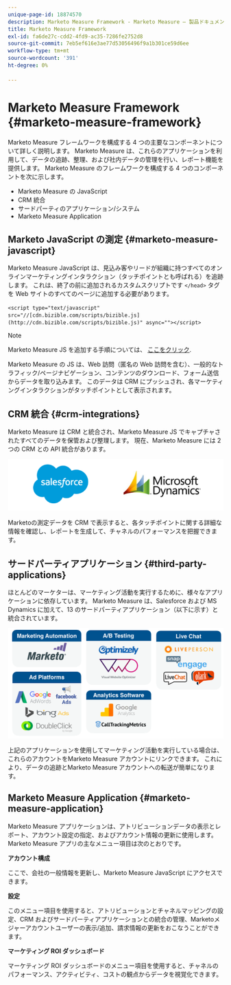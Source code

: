 ```yaml
---
unique-page-id: 18874570
description: Marketo Measure Framework - Marketo Measure — 製品ドキュメント
title: Marketo Measure Framework
exl-id: fa6de27c-cdd2-4fd9-ac35-7286fe2752d8
source-git-commit: 7eb5ef616e3ae77d53056496f9a1b301ce59d6ee
workflow-type: tm+mt
source-wordcount: '391'
ht-degree: 0%

---
```


# Marketo Measure Framework {#marketo-measure-framework}

Marketo Measure フレームワークを構成する 4 つの主要なコンポーネントについて詳しく説明します。 Marketo Measure は、これらのアプリケーションを利用して、データの追跡、整理、および社内データの管理を行い、レポート機能を提供します。 Marketo Measure のフレームワークを構成する 4 つのコンポーネントを次に示します。

* Marketo Measure の JavaScript
* CRM 統合
* サードパーティのアプリケーション/システム
* Marketo Measure Application

## Marketo JavaScript の測定 {#marketo-measure-javascript}

Marketo Measure JavaScript は、見込み客やリードが組織に持つすべてのオンラインマーケティングインタラクション（タッチポイントとも呼ばれる）を追跡します。 これは、終了の前に追加されるカスタムスクリプトです `</head>` タグを Web サイトのすべてのページに追加する必要があります。

`<script type="text/javascript" src="//[cdn.bizible.com/scripts/bizible.js](http://cdn.bizible.com/scripts/bizible.js)" async=""></script>`

>[!NOTE]
>
>Marketo Measure JS を追加する手順については、 [ここをクリック](/help/marketo-measure-tracking/setting-up-tracking/adding-marketo-measure-script.md).

Marketo Measure の JS は、Web 訪問（匿名の Web 訪問を含む）、一般的なトラフィック/ページナビゲーション、コンテンツのダウンロード、フォーム送信からデータを取り込みます。 このデータは CRM にプッシュされ、各マーケティングインタラクションがタッチポイントとして表示されます。

## CRM 統合 {#crm-integrations}

Marketo Measure は CRM と統合され、Marketo Measure JS でキャプチャされたすべてのデータを保管および整理します。 現在、Marketo Measure には 2 つの CRM との API 統合があります。

![](assets/1-2.png)

Marketoの測定データを CRM で表示すると、各タッチポイントに関する詳細な情報を確認し、レポートを生成して、チャネルのパフォーマンスを把握できます。

## サードパーティアプリケーション {#third-party-applications}

ほとんどのマーケターは、マーケティング活動を実行するために、様々なアプリケーションに依存しています。 Marketo Measure は、Salesforce および MS Dynamics に加えて、13 のサードパーティアプリケーション（以下に示す）と統合されています。

![](assets/2-1.png)

上記のアプリケーションを使用してマーケティング活動を実行している場合は、これらのアカウントをMarketo Measure アカウントにリンクできます。 これにより、データの追跡とMarketo Measure アカウントへの転送が簡単になります。

## Marketo Measure Application {#marketo-measure-application}

Marketo Measure アプリケーションは、アトリビューションデータの表示とレポート、アカウント設定の指定、およびアカウント情報の更新に使用します。 Marketo Measure アプリの主なメニュー項目は次のとおりです。

**アカウント構成**

ここで、会社の一般情報を更新し、Marketo Measure JavaScript にアクセスできます。

**設定**

このメニュー項目を使用すると、アトリビューションとチャネルマッピングの設定、CRM およびサードパーティアプリケーションとの統合の管理、Marketoメジャーアカウントユーザーの表示/追加、請求情報の更新をおこなうことができます。

**マーケティング ROI ダッシュボード**

マーケティング ROI ダッシュボードのメニュー項目を使用すると、チャネルのパフォーマンス、アクティビティ、コストの観点からデータを視覚化できます。
